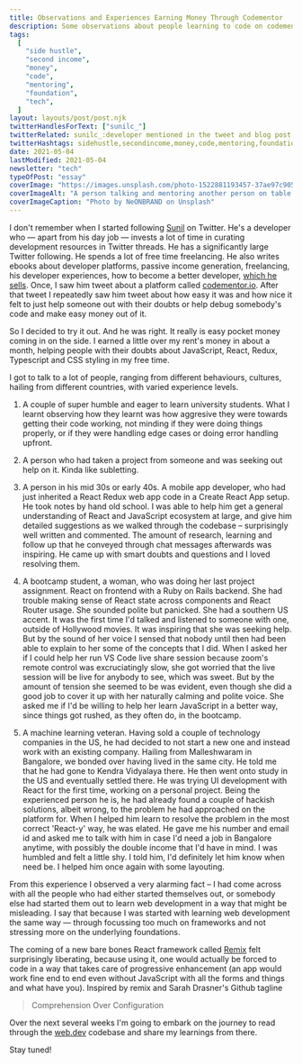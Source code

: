 ```yaml
---
title: Observations and Experiences Earning Money Through Codementor
description: Some observations about people learning to code on codementor.io platform and experiences earning some side money mentoring people on it.
tags:
  [
    "side hustle",
    "second income",
    "money",
    "code",
    "mentoring",
    "foundation",
    "tech",
  ]
layout: layouts/post/post.njk
twitterHandlesForText: ["sunilc_"]
twitterRelated: sunilc_:developer mentioned in the tweet and blog post mentioned in the tweet.
twitterHashtags: sidehustle,secondincome,money,code,mentoring,foundation,tech
date: 2021-05-04
lastModified: 2021-05-04
newsletter: "tech"
typeOfPost: "essay"
coverImage: "https://images.unsplash.com/photo-1522881193457-37ae97c905bf?ixid=MnwxMjA3fDB8MHxwaG90by1wYWdlfHx8fGVufDB8fHx8&ixlib=rb-1.2.1&auto=format&fit=crop&w=1650&q=80"
coverImageAlt: "A person talking and mentoring another person on table with laptop on top of it"
coverImageCaption: "Photo by NeONBRAND on Unsplash"
---
```


I don't remember when I started following [Sunil](https://twitter.com/sunilc_) on Twitter. He's a developer who — apart from his day job — invests a lot of time in curating development resources in Twitter threads. He has a significantly large Twitter following. He spends a lot of free time freelancing. He also writes ebooks about developer platforms, passive income generation, freelancing, his developer experiences, how to become a better developer, [which he sells](https://gumroad.com/l/joCkt). Once, I saw him tweet about a platform called [codementor.io](https://codementor.io). After that tweet I repeatedly saw him tweet about how easy it was and how nice it felt to just help someone out with their doubts or help debug somebody's code and make easy money out of it.

So I decided to try it out. And he was right. It really is easy pocket money coming in on the side. I earned a little over my rent's money in about a month, helping people with their doubts about JavaScript, React, Redux, Typescript and CSS styling in my free time.

I got to talk to a lot of people, ranging from different behaviours, cultures, hailing from different countries, with varied experience levels.

1. A couple of super humble and eager to learn university students. What I learnt observing how they learnt was how aggresive they were towards getting their code working, not minding if they were doing things properly, or if they were handling edge cases or doing error handling upfront.

2. A person who had taken a project from someone and was seeking out help on it. Kinda like subletting.

3. A person in his mid 30s or early 40s. A mobile app developer, who had just inherited a React Redux web app code in a Create React App setup. He took notes by hand old school. I was able to help him get a general understanding of React and JavaScript ecosystem at large, and give him detailed suggestions as we walked through the codebase – surprisingly well written and commented. The amount of research, learning and follow up that he conveyed through chat messages afterwards was inspiring. He came up with smart doubts and questions and I loved resolving them.

4. A bootcamp student, a woman, who was doing her last project assignment. React on frontend with a Ruby on Rails backend. She had trouble making sense of React state across components and React Router usage. She sounded polite but panicked. She had a southern US accent. It was the first time I'd talked and listened to someone with one, outside of Hollywood movies. It was inspiring that she was seeking help. But by the sound of her voice I sensed that nobody until then had been able to explain to her some of the concepts that I did. When I asked her if I could help her run VS Code live share session because zoom's remote control was excruciatingly slow, she got worried that the live session will be live for anybody to see, which was sweet. But by the amount of tension she seemed to be was evident, even though she did a good job to cover it up with her naturally calming and polite voice. She asked me if I'd be willing to help her learn JavaScript in a better way, since things got rushed, as they often do, in the bootcamp.

5. A machine learning veteran. Having sold a couple of technology companies in the US, he had decided to not start a new one and instead work with an existing company. Hailing from Malleshwaram in Bangalore, we bonded over having lived in the same city. He told me that he had gone to Kendra Vidyalaya there. He then went onto study in the US and eventually settled there. He was trying UI development with React for the first time, working on a personal project. Being the experienced person he is, he had already found a couple of hackish solutions, albeit wrong, to the problem he had approached on the platform for. When I helped him learn to resolve the problem in the most correct 'React-y' way, he was elated. He gave me his number and email id and asked me to talk with him in case I'd need a job in Bangalore anytime, with possibly the double income that I'd have in mind. I was humbled and felt a little shy. I told him, I'd definitely let him know when need be. I helped him once again with some layouting.

From this experience I observed a very alarming fact – I had come across with all the people who had either started themselves out, or somebody else had started them out to learn web development in a way that might be misleading. I say that because I was started with learning web development the same way — through focussing too much on frameworks and not stressing more on the underlying foundations.

The coming of a new bare bones React framework called [Remix](https://www.youtube.com/watch?v=4dOAFJUOi-s&ab_channel=Remix) felt surprisingly liberating, because using it, one would actually be forced to code in a way that takes care of progressive enhancement (an app would work fine end to end even without JavaScript with all the forms and things and what have you). Inspired by remix and Sarah Drasner's Github tagline

> Comprehension Over Configuration

Over the next several weeks I'm going to embark on the journey to read through the [web.dev](https://github.com/GoogleChrome/web.dev) codebase and share my learnings from there.

Stay tuned!
